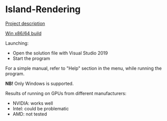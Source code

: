# Island-Rendering

[Project description](https://courses.cs.ut.ee/2020/cg/fall/Main/Project-IslandRendering)

[Win x86/64 build](https://drive.google.com/file/d/19w39vRmzfIiX7FVsWsauS2jXxW310bVl/view?usp=sharing)

Launching:

*    Open the solution file with Visual Studio 2019
*    Start the program

For a simple manual, refer to "Help" section in the menu, while running the program.

**NB!** Only Windows is supported.

Results of running on GPUs from different manufacturers:

* NVIDIA: works well
* Intel: could be problematic
* AMD: not tested
